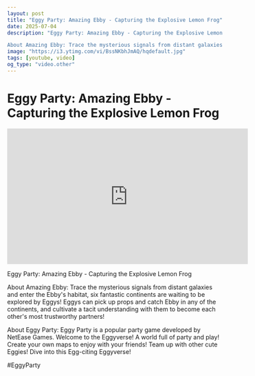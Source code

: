 ```yaml
---
layout: post
title: "Eggy Party: Amazing Ebby - Capturing the Explosive Lemon Frog"
date: 2025-07-04
description: "Eggy Party: Amazing Ebby - Capturing the Explosive Lemon Frog

About Amazing Ebby: Trace the mysterious signals from distant galaxies and enter the Ebby..."
image: "https://i3.ytimg.com/vi/BssNKbhJmAQ/hqdefault.jpg"
tags: [youtube, video]
og_type: "video.other"
---
```


<script type="application/ld+json">
{
  "@context": "http://schema.org",
  "@type": "VideoObject",
  "name": "Eggy Party: Amazing Ebby - Capturing the Explosive Lemon Frog",
  "description": "Eggy Party: Amazing Ebby - Capturing the Explosive Lemon Frog\n\nAbout Amazing Ebby: Trace the mysterious signals from distant galaxies and enter the Ebby's habitat, six fantastic continents are waiting to be explored by Eggys! Eggys can pick up props and catch Ebby in any of the continents, and cultivate a tacit understanding with them to become each other's most trustworthy partners!\n\nAbout Eggy Party: Eggy Party is a popular party game developed by NetEase Games. Welcome to the Eggyverse! A world full of party and play! Create your own maps to enjoy with your friends! Team up with other cute Eggies! Dive into this Egg-citing Eggyverse!\n\n#EggyParty",
  "thumbnailUrl": "https://i3.ytimg.com/vi/BssNKbhJmAQ/hqdefault.jpg",
  "uploadDate": "2025-07-04T03:53:27",
  "embedUrl": "https://www.youtube.com/embed/BssNKbhJmAQ",
  "publisher": {
    "@type": "Person",
    "name": "Celo Zaga"
  },
  "mainEntityOfPage": {
    "@type": "WebPage",
    "@id": "https://celozaga.github.io/2025/07/04/eggy-party:-amazing-ebby---capturing-the-explosive-lemon-frog-BssNKbhJmAQ.html"
  },
  "duration": "PT0M0S"
}
</script>

<script type="application/ld+json">
{
  "@context": "http://schema.org",
  "@type": "BlogPosting",
  "headline": "Eggy Party: Amazing Ebby - Capturing the Explosive Lemon Frog",
  "image": "https://i3.ytimg.com/vi/BssNKbhJmAQ/hqdefault.jpg",
  "publisher": {
    "@type": "Person",
    "name": "Celo Zaga"
  },
  "url": "https://celozaga.github.io/2025/07/04/eggy-party:-amazing-ebby---capturing-the-explosive-lemon-frog-BssNKbhJmAQ.html",
  "datePublished": "2025-07-04T03:53:27",
  "dateCreated": "2025-07-04T03:53:27",
  "dateModified": "2025-07-04T03:53:27",
  "description": "Eggy Party: Amazing Ebby - Capturing the Explosive Lemon Frog\n\nAbout Amazing Ebby: Trace the mysterious signals from distant galaxies and enter the Ebby...",
  "author": {
    "@type": "Person",
    "name": "Celo Zaga"
  },
  "mainEntityOfPage": {
    "@type": "WebPage",
    "@id": "https://celozaga.github.io/2025/07/04/eggy-party:-amazing-ebby---capturing-the-explosive-lemon-frog-BssNKbhJmAQ.html"
  }
}
</script>

<h1 class="youtube-post-title">Eggy Party: Amazing Ebby - Capturing the Explosive Lemon Frog</h1>

<iframe width="560" height="315" src="https://www.youtube.com/embed/BssNKbhJmAQ" class="youtube-post-embed" frameborder="0" allowfullscreen></iframe>

<p class="youtube-post-description">Eggy Party: Amazing Ebby - Capturing the Explosive Lemon Frog

About Amazing Ebby: Trace the mysterious signals from distant galaxies and enter the Ebby's habitat, six fantastic continents are waiting to be explored by Eggys! Eggys can pick up props and catch Ebby in any of the continents, and cultivate a tacit understanding with them to become each other's most trustworthy partners!

About Eggy Party: Eggy Party is a popular party game developed by NetEase Games. Welcome to the Eggyverse! A world full of party and play! Create your own maps to enjoy with your friends! Team up with other cute Eggies! Dive into this Egg-citing Eggyverse!

#EggyParty</p>
